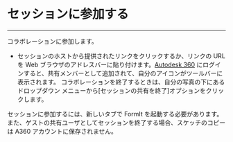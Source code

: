 

# セッションに参加する

---

コラボレーションに参加します。

* セッションのホストから提供されたリンクをクリックするか、リンクの URL を Web ブラウザのアドレスバーに貼り付けます。[Autodesk 360](https://360.autodesk.com) にログインすると、共有メンバーとして追加されて、自分のアイコンがツールバーに表示されます。 コラボレーションを終了するときは、自分の写真の下にあるドロップダウン メニューから[セッションの共有を終了]オプションをクリックします。

セッションに参加するには、新しいタブで FormIt を起動する必要があります。また、ゲストの共有ユーザとしてセッションを終了する場合、スケッチのコピーは A360 アカウントに保存されません。

